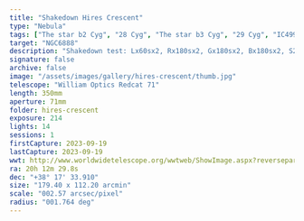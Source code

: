 ```yaml
---
title: "Shakedown Hires Crescent"
type: "Nebula"
tags: ["The star b2 Cyg", "28 Cyg", "The star b3 Cyg", "29 Cyg", "IC4996", "NGC6888", "Crescent Nebula"]
target: "NGC6888"
description: "Shakedown test: Lx60sx2, Rx180sx2, Gx180sx2, Bx180sx2, S2x300sx2, HAx300sx2, O3x300sx2 so less than 30 minutes, but I think I'm on the right track. This was full 8k by 4k resolution binning 1 on the ASI294MM Pro."
signature: false
archive: false
image: "/assets/images/gallery/hires-crescent/thumb.jpg"
telescope: "William Optics Redcat 71"
length: 350mm
aperture: 71mm
folder: hires-crescent
exposure: 214
lights: 14
sessions: 1
firstCapture: 2023-09-19
lastCapture: 2023-09-19
wwt: http://www.worldwidetelescope.org/wwtweb/ShowImage.aspx?reverseparity=False&scale=2.569118&name=hires-crescent.jpg&imageurl=https://deepskyworkflows.com/assets/images/gallery/hires-crescent/hires-crescent.jpg&credits=Jeremy+Likness+at+DeepSkyWorkflows.com&creditsUrl=https://deepskyworkflows.com/about&ra=303.199012&dec=38.225904&x=2004.1&y=1393.2&rotation=-89.09&thumb=https://deepskyworkflows.com/assets/images/gallery/hires-crescent/thumb.jpg
ra: 20h 12m 29.8s
dec: "+38° 17' 33.910"
size: "179.40 x 112.20 arcmin"
scale: "002.57 arcsec/pixel"
radius: "001.764 deg"
---
```

